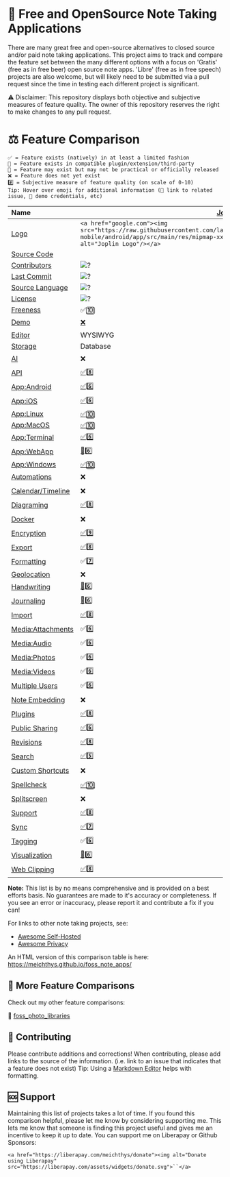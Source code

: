 # 📝 Free and OpenSource Note Taking Applications

There are many great free and open-source alternatives to closed source and/or paid note taking applications. This project aims to track and compare the feature set between the many different options with a focus on 'Gratis' (free as in free beer) open source note apps. 'Libre' (free as in free speech) projects are also welcome, but will likely need to be submitted via a pull request since the time in testing each different project is significant.

⚠️ Disclaimer: This repository displays both objective and subjective measures of feature quality. The owner of this repository reserves the right to make changes to any pull request.

# ⚖️ Feature Comparison

```text
✅ = Feature exists (natively) in at least a limited fashion
🔌 = Feature exists in compatible plugin/extension/third-party
🚧 = Feature may exist but may not be practical or officially released
❌ = Feature does not yet exist
#️⃣ = Subjective measure of feature quality (on scale of 0-10)
Tip: Hover over emoji for additional information (🔗 link to related issue, 🔑 demo credentials, etc)
```

| Name                                               | [Joplin](https://github.com/laurent22/joplin)                                                                                                                                                                               | [QOwnNotes](https://github.com/pbek/QOwnNotes)                                                                                           | [SilverBullet](https://github.com/silverbulletmd/silverbullet)                                                                                                | [TriliumNext](https://github.com/TriliumNext/Notes)                                                                                                                                 | [Nextcloud Notes](https://github.com/nextcloud/notes)                                                                                                  |
| :------------------------------------------------- | --------------------------------------------------------------------------------------------------------------------------------------------------------------------------------------------------------------------------- | ---------------------------------------------------------------------------------------------------------------------------------------- | ------------------------------------------------------------------------------------------------------------------------------------------------------------- | ----------------------------------------------------------------------------------------------------------------------------------------------------------------------------------- | ------------------------------------------------------------------------------------------------------------------------------------------------------ |
| [Logo](features.md#logo)                           | `<a href="google.com"><img src="https://raw.githubusercontent.com/laurent22/joplin/refs/heads/dev/packages/app-mobile/android/app/src/main/res/mipmap-xxhdpi/ic_launcher.png" style="width: 50px"  alt="Joplin Logo"/></a>` | `<img src="https://raw.githubusercontent.com/pbek/QOwnNotes/refs/heads/main/icons/icon.png" style="width: 50px"  alt="QOwnNotes Logo"/>` | `<img src="https://raw.githubusercontent.com/silverbulletmd/silverbullet/refs/heads/main/web/images/logo.png" style="width: 50px"  alt="SilverBullet Logo"/>` | `<img src="https://raw.githubusercontent.com/TriliumNext/Notes/22db58d410009ef28acdf06deba909542ebde60f/images/icon-color.svg" style="width: 50px"  alt="TriliumNext Notes Logo"/>` | `<img src="https://raw.githubusercontent.com/nextcloud/notes/refs/heads/main/img/favicon-touch.png" style="width: 50px"  alt="Nextcloud Notes Logo"/>` |
| [Source Code](features.md#source_code)             |                                                                                                                                                                                                                             | ![?](https://img.shields.io/github/stars/pbek/qownnotes?label=%20)                                                                       | ![?](https://img.shields.io/github/stars/silverbulletmd/silverbullet?label=%20)                                                                               | ![?](https://img.shields.io/github/stars/triliumnext/notes?label=%20)                                                                                                               | ![?](https://img.shields.io/github/stars/nextcloud/notes?label=%20)                                                                                    |
| [Contributors](features.md#contributors)           | ![?](https://img.shields.io/github/contributors/laurent22/joplin?label=%20)                                                                                                                                                 | ![?](https://img.shields.io/github/contributors/pbek/qownnotes?label=%20)                                                                | ![?](https://img.shields.io/github/contributors/silverbulletmd/silverbullet?label=%20)                                                                        | ![?](https://img.shields.io/github/contributors/triliumnext/notes?label=%20)                                                                                                        | ![?](https://img.shields.io/github/contributors/nextcloud/notes?label=%20)                                                                             |
| [Last Commit](features.md#last-commit)             | ![?](https://img.shields.io/github/last-commit/laurent22/joplin?label=%20)                                                                                                                                                  | ![?](https://img.shields.io/github/last-commit/pbek/qownnotes?label=%20)                                                                 | ![?](https://img.shields.io/github/last-commit/silverbulletmd/silverbullet?label=%20)                                                                         | ![?](https://img.shields.io/github/last-commit/triliumnext/notes?label=%20)                                                                                                         | ![?](https://img.shields.io/github/last-commit/nextcloud/notes?label=%20)                                                                              |
| [Source Language](features.md#source-language)     | ![?](https://img.shields.io/github/languages/top/laurent22/joplin)                                                                                                                                                          | ![?](https://img.shields.io/github/languages/top/pbek/qownnotes)                                                                         | ![?](https://img.shields.io/github/languages/top/silverbulletmd/silverbullet)                                                                                 | ![?](https://img.shields.io/github/languages/top/triliumnext/notes)                                                                                                                 | ![?](https://img.shields.io/github/languages/top/nextcloud/notes)                                                                                      |
| [License](features.md#license)                     | ![?](https://img.shields.io/github/license/laurent22/joplin?label=%20)                                                                                                                                                      | ![?](https://img.shields.io/github/license/pbek/qownnotes?label=%20)                                                                     | ![?](https://img.shields.io/github/license/silverbulletmd/silverbullet?label=%20)                                                                             | ![?](https://img.shields.io/github/license/triliumnext/notes?label=%20)                                                                                                             | ![?](https://img.shields.io/github/license/nextcloud/notes?label=%20)                                                                                  |
| [Freeness](features.md#freeness)                   | ✅🔟                                                                                                                                                                                                                          | ✅🔟                                                                                                                                       | ✅🔟                                                                                                                                                            | ✅🔟                                                                                                                                                                                  | ✅🔟                                                                                                                                                     |
| [Demo](features.md#demo)                           | [❌](https://joplinapp.org/plans/)                                                                                                                                                                                           | [✅4️⃣](https://www.qownnotes.org/getting-started/demo.html#qownnotes-demo)                                                                 | [✅🔟](https://silverbullet.md/)                                                                                                                                | [❌](https://github.com/TriliumNext/Notes/issues/498)                                                                                                                                | ❌                                                                                                                                                      |
| [Editor](features.md#editor)                       | WYSIWYG                                                                                                                                                                                                                     | Markdown                                                                                                                                 | Markdown                                                                                                                                                      | WYSIWYG                                                                                                                                                                             | Markdown                                                                                                                                               |
| [Storage](features.md#storage)                     | Database                                                                                                                                                                                                                    | Filesystem                                                                                                                               | Filesystem / Database                                                                                                                                         | Database                                                                                                                                                                            | Filesystem                                                                                                                                             |
| [AI](features.md#ai)                               | ❌                                                                                                                                                                                                                           | [✅5️⃣](https://www.qownnotes.org/blog/2024-05-17-AI-support-was-added-to-QOwnNotes.html)                                                   | [🔌6️⃣](https://silverbullet.md/Plugs/AI)                                                                                                                        | [🔌5️⃣](https://github.com/soulsands/trilium-chat)                                                                                                                                     | [✅5️⃣](https://docs.nextcloud.com/server/latest/admin_manual/ai/index.html)                                                                              |
| [API](features.md#api)                             | [✅8️⃣](https://joplinapp.org/help/api/references/rest_api/)                                                                                                                                                                   | ❌                                                                                                                                        | [✅8️⃣](https://silverbullet.md/API)                                                                                                                             | [✅8️⃣](https://triliumnext.github.io/Docs/Wiki/etapi.html)                                                                                                                            | [✅8️⃣](https://github.com/nextcloud/notes/blob/main/docs/api/README.md)                                                                                  |
| [App:Android](features.md#app-android)             | [✅6️⃣](https://play.google.com/store/apps/details?id=net.cozic.joplin)                                                                                                                                                        | ❌                                                                                                                                        | ❌                                                                                                                                                             | [✅3️⃣](https://github.com/FliegendeWurst/TriliumDroid)                                                                                                                                | [✅5️⃣](https://play.google.com/store/apps/details?id=it.niedermann.owncloud.notes&pli=1)                                                                 |
| [App:iOS](features.md#app-ios)                     | [✅6️⃣](https://apps.apple.com/us/app/joplin/id1315599797)                                                                                                                                                                     | ❌                                                                                                                                        | ❌                                                                                                                                                             | ❌                                                                                                                                                                                   | [✅5️⃣](https://apps.apple.com/us/app/nextcloud-notes/id813973264)                                                                                        |
| [App:Linux](features.md#app-linux)                 | [✅🔟](https://joplinapp.org/help/install/)                                                                                                                                                                                   | [✅🔟](https://www.qownnotes.org/installation/)                                                                                            | ❌                                                                                                                                                             | [✅🔟](https://github.com/TriliumNext/Notes/releases)                                                                                                                                 | ❌                                                                                                                                                      |
| [App:MacOS](features.md#app-macos)                 | [✅🔟](https://joplinapp.org/help/install/)                                                                                                                                                                                   | [✅🔟](https://www.qownnotes.org/installation/)                                                                                            | ❌                                                                                                                                                             | [✅🔟](https://github.com/TriliumNext/Notes/releases)                                                                                                                                 | ❌                                                                                                                                                      |
| [App:Terminal](features.md#terminal)               | [✅6️⃣](https://joplinapp.org/help/apps/terminal/)                                                                                                                                                                             | ❌                                                                                                                                        | ❌                                                                                                                                                             | ❌                                                                                                                                                                                   | [🚧5️⃣](https://github.com/djmoch/nncli/)                                                                                                                 |
| [App:WebApp](features.md#app-webapp)               | [🚧6️⃣](https://joplinapp.org/help/dev/BUILD#web)                                                                                                                                                                              | ❌                                                                                                                                        | [✅🔟](https://github.com/TriliumNext/Notes/releases)                                                                                                           | [✅🔟](https://github.com/TriliumNext/Notes/releases)                                                                                                                                 | [✅🔟](https://apps.nextcloud.com/apps/notes)                                                                                                            |
| [App:Windows](features.md#app-windows)             | [✅🔟](https://joplinapp.org/help/install/)                                                                                                                                                                                   | [✅🔟](https://www.qownnotes.org/installation/)                                                                                            | ❌                                                                                                                                                             | [✅🔟](https://github.com/TriliumNext/Notes/releases)                                                                                                                                 | ❌                                                                                                                                                      |
| [Automations](features.md#automations)             | ❌                                                                                                                                                                                                                           | [✅9️⃣](https://triliumnext.github.io/Docs/Wiki/scripts)                                                                                    | [✅8️⃣](https://silverbullet.md/Space%20Script)                                                                                                                  | [✅8️⃣](https://silverbullet.md/Space%20Script)                                                                                                                                        | ❌                                                                                                                                                      |
| [Calendar/Timeline](features.md#calendar-timeline) | ❌                                                                                                                                                                                                                           | ❌                                                                                                                                        | ❌                                                                                                                                                             | [✅7️⃣](https://triliumnext.github.io/Docs/Wiki/day-notes.html)                                                                                                                        | ❌                                                                                                                                                      |
| [Diagraming](features.md#diagraming)               | [✅8️⃣](https://silverbullet.md/Space%20Script)                                                                                                                                                                                | ❌                                                                                                                                        | [✅6️⃣](https://silverbullet.md/Plugs/Mermaid)                                                                                                                   | [✅8️⃣](https://triliumnext.github.io/Docs/Wiki/canvas-note.html)                                                                                                                      | ❌                                                                                                                                                      |
| [Docker](features.md#docker)                       | ❌                                                                                                                                                                                                                           | ❌                                                                                                                                        | [✅🔟](https://silverbullet.md/Install/Docker)                                                                                                                  | [✅7️⃣](https://triliumnext.github.io/Docs/Wiki/docker-server-installation.html)                                                                                                       | [✅6️⃣](https://github.com/nextcloud/all-in-one)                                                                                                          |
| [Encryption](features.md#encryption)               | [✅9️⃣](https://joplinapp.org/help/apps/sync/e2ee/)                                                                                                                                                                            | [✅8️⃣](https://www.qownnotes.org/blog/2016-10-02-Note-encryption-with-keybase.io-or-directly-with-PGP.html)                                | ❌                                                                                                                                                             | [✅7️⃣](https://triliumnext.github.io/Docs/Wiki/protected-notes.html)                                                                                                                  | ❌                                                                                                                                                      |
| [Export](features.md#export)                       | [✅8️⃣](https://joplinapp.org/help/apps/import_export/#exporting)                                                                                                                                                              | ✅7️⃣                                                                                                                                       | ✅3️⃣                                                                                                                                                            | [✅7️⃣](https://triliumnext.github.io/Docs/Wiki/markdown.html)                                                                                                                         | ✅5️⃣                                                                                                                                                     |
| [Formatting](features.md#formatting)               | ✅7️⃣                                                                                                                                                                                                                          | [✅8️⃣]()                                                                                                                                   | ✅5️⃣                                                                                                                                                            | ✅9️⃣                                                                                                                                                                                  | ✅7️⃣                                                                                                                                                     |
| [Geolocation](features.md#geolocation)             | ❌                                                                                                                                                                                                                           | ❌                                                                                                                                        | ❌                                                                                                                                                             | ❌                                                                                                                                                                                   | ❌                                                                                                                                                      |
| [Handwriting](features.md#handwriting)             | [🔌6️⃣](https://joplinapp.org/plugins/plugin/io.github.personalizedrefrigerator.js-draw/)                                                                                                                                      | ❌                                                                                                                                        | ❌                                                                                                                                                             | [✅2️⃣](https://triliumnext.github.io/Docs/Wiki/canvas-note.html)                                                                                                                      | ❌                                                                                                                                                      |
| [Journaling](features.md#journaling)               | [🔌6️⃣](https://joplinapp.org/plugins/plugin/com.leenzhu.journal/)                                                                                                                                                             | [🔌7️⃣](https://github.com/qownnotes/scripts/tree/master/journal-entry)                                                                     | ✅5️⃣                                                                                                                                                            | ✅6️⃣                                                                                                                                                                                  | ❌                                                                                                                                                      |
| [Import](features.md#import)                       | [✅8️⃣](https://joplinapp.org/help/apps/import_export/#importing)                                                                                                                                                              | [✅6️⃣](https://www.qownnotes.org/getting-started/importing-notes.html#importing-notes)                                                     | ✅3️⃣                                                                                                                                                            | ✅8️⃣                                                                                                                                                                                  | ✅4️⃣                                                                                                                                                     |
| [Media:Attachments](features.md#media-attachments) | ✅6️⃣                                                                                                                                                                                                                          | ✅6️⃣                                                                                                                                       | [✅6️⃣](https://silverbullet.md/Attachments)                                                                                                                     | ✅7️⃣                                                                                                                                                                                  | ✅5️⃣                                                                                                                                                     |
| [Media:Audio](features.md#media-audio)             | ✅6️⃣                                                                                                                                                                                                                          | ✅4️⃣                                                                                                                                       | [✅6️⃣](https://silverbullet.md/Attachments)                                                                                                                     | ✅5️⃣                                                                                                                                                                                  | ✅5️⃣                                                                                                                                                     |
| [Media:Photos](features.md#media-photos)           | ✅6️⃣                                                                                                                                                                                                                          | ✅6️⃣                                                                                                                                       | [✅6️⃣](https://silverbullet.md/Attachments)                                                                                                                     | ✅8️⃣                                                                                                                                                                                  | ✅5️⃣                                                                                                                                                     |
| [Media:Videos](features.md#media-videos)           | ✅6️⃣                                                                                                                                                                                                                          | ✅4️⃣                                                                                                                                       | [✅6️⃣](https://silverbullet.md/Attachments)                                                                                                                     | ✅5️⃣                                                                                                                                                                                  | ✅5️⃣                                                                                                                                                     |
| [Multiple Users](features.md#multiple-users)       | ✅6️⃣                                                                                                                                                                                                                          | ❌                                                                                                                                        | ❌                                                                                                                                                             | ❌                                                                                                                                                                                   | ✅8️⃣                                                                                                                                                     |
| [Note Embedding](features.md#note-embedding)       | ❌                                                                                                                                                                                                                           | ❌                                                                                                                                        | ❌                                                                                                                                                             | ✅7️⃣                                                                                                                                                                                  | ❌                                                                                                                                                      |
| [Plugins](features.md#plugins)                     | [✅8️⃣](https://joplinapp.org/plugins/)                                                                                                                                                                                        | [✅6️⃣](https://github.com/qownnotes/scripts)                                                                                               | [✅5️⃣](https://silverbullet.md/Plugs)                                                                                                                           | [✅3️⃣](https://triliumnext.github.io/Docs/Wiki/custom-widget.html)                                                                                                                    | ❌                                                                                                                                                      |
| [Public Sharing](features.md#public-sharing)       | [✅6️⃣](https://joplinapp.org/help/apps/share_notebook#what-is-actually-shared)                                                                                                                                                | ✅6️⃣                                                                                                                                       | ✅8️⃣                                                                                                                                                            | [✅8️⃣](https://triliumnext.github.io/Docs/Wiki/sharing.html)                                                                                                                          | ✅8️⃣                                                                                                                                                     |
| [Revisions](features.md#revisions)                 | [✅8️⃣](https://joplinapp.org/help/apps/note_history)                                                                                                                                                                          | [✅9️⃣](https://www.qownnotes.org/getting-started/git-versioning.html#git-versioning)                                                       | ❌                                                                                                                                                             | [✅8️⃣](https://triliumnext.github.io/Docs/Wiki/note-revisions.html)                                                                                                                   | ✅7️⃣                                                                                                                                                     |
| [Search](features.md#search)                       | [✅5️⃣](https://joplinapp.org/help/api/references/rest_api#searching)                                                                                                                                                          | ✅5️⃣                                                                                                                                       | [✅5️⃣](https://silverbullet.md/Full%20Text%20Search)                                                                                                            | [✅9️⃣](https://triliumnext.github.io/Docs/Wiki/search.html)                                                                                                                           | ✅5️⃣                                                                                                                                                     |
| [Custom Shortcuts](features.md#custom-shortcuts)   | ❌                                                                                                                                                                                                                           | [✅9️⃣](https://www.qownnotes.org/getting-started/shortcuts.html#shortcuts)                                                                 | [✅6️⃣](https://silverbullet.md/Shortcuts)                                                                                                                       | [✅8️⃣](https://triliumnext.github.io/Docs/Wiki/keyboard-shortcuts.html)                                                                                                               | ❌                                                                                                                                                      |
| [Spellcheck](features.md#spellcheck)               | [✅🔟](https://joplinapp.org/help/dev/spellcheck)                                                                                                                                                                             | [✅🔟](https://www.qownnotes.org/editor/spellchecking.html#spellchecking)                                                                  | ✅8️⃣                                                                                                                                                            | ✅🔟                                                                                                                                                                                  | ✅🔟                                                                                                                                                     |
| [Splitscreen](features.md#splitscreen)             | ❌                                                                                                                                                                                                                           | ❌                                                                                                                                        | ❌                                                                                                                                                             | ✅8️⃣                                                                                                                                                                                  | ❌                                                                                                                                                      |
| [Support](features.md#support)                     | [✅8️⃣](https://github.com/laurent22/joplin/#community)                                                                                                                                                                        | [✅8️⃣](https://github.com/pbek/QOwnNotes#qownnotes)                                                                                        | [✅5️⃣](https://community.silverbullet.md/)                                                                                                                      | [✅7️⃣](https://github.com/TriliumNext/Notes#-discuss-with-us)                                                                                                                         | ✅4️⃣                                                                                                                                                     |
| [Sync](features.md#sync)                           | [✅7️⃣](https://joplinapp.org/help/dev/spec/sync#sync-targets)                                                                                                                                                                 | [✅7️⃣](https://www.qownnotes.org/getting-started/concept.html#nextcloud-desktop-sync-client)                                               | [✅6️⃣](https://silverbullet.md/Sync)                                                                                                                            | [✅9️⃣](https://triliumnext.github.io/Docs/Wiki/synchronization.html)                                                                                                                  | ✅7️⃣                                                                                                                                                     |
| [Tagging](features.md#tagging)                     | ✅6️⃣                                                                                                                                                                                                                          | ✅6️⃣                                                                                                                                       | [✅7️⃣](https://silverbullet.md/Objects)                                                                                                                         | ✅4️⃣                                                                                                                                                                                  | ✅2️⃣                                                                                                                                                     |
| [Visualization](features.md#visualization)         | [🔌6️⃣](https://joplinapp.org/plugins/plugin/joplin-plugin-knowledge-graph/)                                                                                                                                                   | ❌                                                                                                                                        | ❌                                                                                                                                                             | [✅7️⃣](https://triliumnext.github.io/Docs/Wiki/note-map.html)                                                                                                                         | ❌                                                                                                                                                      |
| [Web Clipping](features.md#web-clipping)           | [✅8️⃣](https://joplinapp.org/help/install#web-clipper)                                                                                                                                                                        | [✅9️⃣](https://www.qownnotes.org/getting-started/browser-extension.html#qownnotes-web-companion-browser-extension)                         | ❌                                                                                                                                                             | [✅7️⃣](https://triliumnext.github.io/Docs/Wiki/web-clipper.html)                                                                                                                      | [❌](https://github.com/nextcloud/notes/issues/403)                                                                                                     |

**Note:** This list is by no means comprehensive and is provided on a best efforts basis. No guarantees are made to it's accuracy or completeness. If you see an error or inaccuracy, please report it and contribute a fix if you can!

For links to other note taking projects, see:

- [Awesome Self-Hosted](https://github.com/awesome-selfhosted/awesome-selfhosted#photo-and-video-galleries)
- [Awesome Privacy](https://github.com/pluja/awesome-privacy#photo-storage)

An HTML version of this comparison table is here: https://meichthys.github.io/foss_note_apps/

## 👋 More Feature Comparisons

Check out my other feature comparisons:

📸 [foss_photo_libraries](https://github.com/meichthys/foss_photo_libraries)

## 🤝 Contributing

Please contribute additions and corrections!
When contributing, please add links to the source of the information.
(i.e. link to an issue that indicates that a feature does not exist)
Tip: Using a [Markdown Editor](https://marketplace.visualstudio.com/items?itemName=zaaack.markdown-editor) helps with formatting.

## 🆘 Support

Maintaining this list of projects takes a lot of time. If you found this comparison helpful, please let me know by considering supporting me. This lets me know that someone is finding this project useful and gives me an incentive to keep it up to date.
You can support me on Liberapay or Github Sponsors:

`<a href="https://liberapay.com/meichthys/donate"><img alt="Donate using Liberapay" src="https://liberapay.com/assets/widgets/donate.svg">``</a>`
